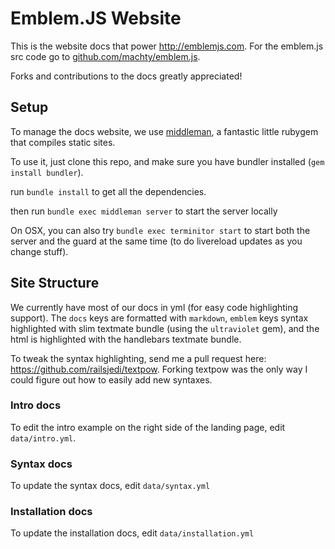 # Emblem.JS Website

This is the website docs that power <http://emblemjs.com>. For the emblem.js src code go to [github.com/machty/emblem.js](http://github.com/machty/emblem.js).

Forks and contributions to the docs greatly appreciated!

## Setup

To manage the docs website, we use [middleman](http://middlemanapp.com), a fantastic little rubygem that compiles static sites.

To use it, just clone this repo, and make sure you have bundler installed (`gem install bundler`).

run `bundle install` to get all the dependencies.

then run `bundle exec middleman server` to start the server locally

On OSX, you can also try `bundle exec terminitor start` to start both the server and the guard at the same time (to do livereload updates as you change stuff).


## Site Structure

We currently have most of our docs in yml (for easy code highlighting support). The `docs` keys are formatted with `markdown`, `emblem` keys syntax highlighted with slim textmate bundle (using the `ultraviolet` gem), and the html is highlighted with the handlebars textmate bundle.

To tweak the syntax highlighting, send me a pull request here: <https://github.com/railsjedi/textpow>. Forking textpow was the only way I could figure out how to easily add new syntaxes.


### Intro docs

To edit the intro example on the right side of the landing page, edit `data/intro.yml`.


### Syntax docs

To update the syntax docs, edit `data/syntax.yml`


### Installation docs

To update the installation docs, edit `data/installation.yml`

